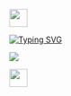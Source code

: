 <img src="https://github.com/blackcater/blackcater/raw/main/images/Hi.gif" height="32"/></h1>

[![Typing SVG](https://readme-typing-svg.herokuapp.com?font=Fira+Code&pause=1000&color=298BF6&center=true&multiline=true&width=500&lines=Hello%2C+my+name+is+Igor;Computer+science+student%2C+from+Russia)](https://git.io/typing-svg)


![](https://github-profile-summary-cards.vercel.app/api/cards/profile-details?username=fixtor&theme=solarized_dark)

<img height="32" width="32" src="https://cdn.jsdelivr.net/npm/simple-icons@v7/icons/[ICON SLUG].svg" />
